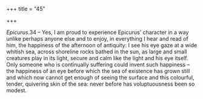 +++
title = "45"

+++

*Epicurus*.34 – Yes, I am proud to experience Epicurus’ character in a way unlike perhaps anyone else and to enjoy, in everything I hear and read of him, the happiness of the afternoon of antiquity: I see his eye gaze at a wide whitish sea, across shoreline rocks bathed in the sun, as large and small creatures play in its light, secure and calm like the light and his eye itself. Only someone who is continually suffering could invent such happiness – the happiness of an eye before which the sea of existence has grown still and which now cannot get enough of seeing the surface and this colourful, tender, quivering skin of the sea: never before has voluptuousness been so modest.


